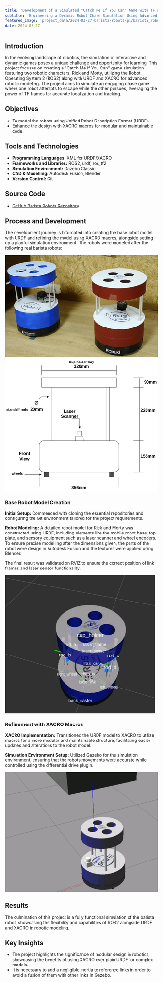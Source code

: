 ```yaml
---
title: 'Development of a Simulated "Catch Me If You Can" Game with TF and URDF/XACRO (I)'
subtitle: 'Engineering a Dynamic Robot Chase Simulation Using Advanced Robotics Modeling Techniques'
featured_image: 'project_data/2024-03-27-barista-robots-p1/barista_robot.gif'
date: 2024-03-27
---
```


## Introduction
In the evolving landscape of robotics, the simulation of interactive and dynamic games poses a unique challenge and opportunity for learning. This project focuses on creating a "Catch Me If You Can" game simulation featuring two robotic characters, Rick and Morty, utilizing the Robot Operating System 2 (ROS2) along with URDF and XACRO for advanced robotic modeling. The project aims to simulate an engaging chase game where one robot attempts to escape while the other pursues, leveraging the power of TF frames for accurate localization and tracking.

## Objectives
- To model the robots using Unified Robot Description Format (URDF). 
- Enhance the design with XACRO macros for modular and maintainable code.

## Tools and Technologies

- **Programming Languages:** XML for URDF/XACRO
- **Frameworks and Libraries:** ROS2, urdf, ros_tf2
- **Simulation Environment:** Gazebo Classic
- **CAD & Modelling:** Autodesk Fusion, Blender
- **Version Control:** Git

## Source Code
- [GitHub Barista Robots Repository](https://github.com/MiguelSolisSegura/barista_robots)

## Process and Development
The development journey is bifurcated into creating the base robot model with URDF and refining the model using XACRO macros, alongside setting up a playful simulation environment. The robots were modeled after the following real barista robots:

<div class="gallery" data-columns="1">
	<img src="/project_data/2024-03-27-barista-robots-p1/rick_and_morty.jpg">
	<img src="/project_data/2024-03-27-barista-robots-p1/barista_robot_drawing.png">
</div>

### Base Robot Model Creation
**Initial Setup:** Commenced with cloning the essential repositories and configuring the Git environment tailored for the project requirements.

**Robot Modeling:** A detailed robot model for Rick and Morty was constructed using URDF, including elements like the mobile robot base, top plate, and sensory equipment such as a laser scanner and wheel encoders. To ensure precise modelling after the dimensions given, the parts of the robot were design in Autodesk Fusion and the textures were applied using Blender.

The final result was validated on RVIZ to ensure the correct position of link frames and laser sensor functionality.

![](/project_data/2024-03-27-barista-robots-p1/barista_robot.gif)

### Refinement with XACRO Macros
**XACRO Implementation:** Transitioned the URDF model to XACRO to utilize macros for a more modular and maintainable structure, facilitating easier updates and alterations to the robot model.

**Simulation Environment Setup:** Utilized Gazebo for the simulation environment, ensuring that the robots movements were accurate while controlled using the differential drive plugin.

![](/project_data/2024-03-27-barista-robots-p1/gazebo.png)

## Results
The culmination of this project is a fully functional simulation of the barista robot, showcasing the flexibility and capabilities of ROS2 alongside URDF and XACRO in robotic modeling. 

## Key Insights
- The project highlights the significance of modular design in robotics, showcasing the benefits of using XACRO over plain URDF for complex models.
- It is necessary to add a negligible inertia to reference links in order to avoid a fusion of them with other links in Gazebo. 
